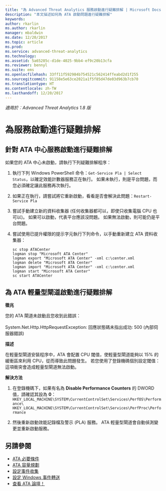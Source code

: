 ```yaml
---
title: "為 Advanced Threat Analytics 服務啟動進行疑難排解 | Microsoft Docs"
description: "本文描述如何為 ATA 啟動問題進行疑難排解"
keywords: 
author: rkarlin
ms.author: rkarlin
manager: mbaldwin
ms.date: 12/20/2017
ms.topic: article
ms.prod: 
ms.service: advanced-threat-analytics
ms.technology: 
ms.assetid: 5a65285c-d1de-4025-9bb4-ef9c20b13cfa
ms.reviewer: bennyl
ms.suite: ems
ms.openlocfilehash: 33ff11f592984b754521c562414ffeabd2d1f255
ms.sourcegitcommit: 91158e5e63ce2021a1f5f85d47de03d963b7cb70
ms.translationtype: HT
ms.contentlocale: zh-TW
ms.lasthandoff: 12/20/2017
---
```

*適用於︰Advanced Threat Analytics 1.8 版*



# <a name="troubleshooting-service-startup"></a>為服務啟動進行疑難排解

## <a name="troubleshooting-ata-center-service-startup"></a>針對 ATA 中心服務啟動進行疑難排解

如果您的 ATA 中心未啟動，請執行下列疑難排解程序：

1.  執行下列 Windows PowerShell 命令：`Get-Service Pla | Select Status`，以確定效能計數器服務正在執行。 如果未執行，則是平台問題，而您必須確定讓此服務再次執行。
2.  如果正在執行，請嘗試將它重新啟動，看看是否會解決此問題：`Restart-Service Pla`
3.  嘗試手動建立新的資料收集器 (任何收集器都可以，即使只收集電腦 CPU 也可以)。
如果可以啟動，代表平台應該沒問題。 如果無法啟動，則可能仍是平台問題。

4.  嘗試使用已提升權限的提示字元執行下列命令，以手動重新建立 ATA 資料收集器：

        sc stop ATACenter
        logman stop "Microsoft ATA Center"
        logman export "Microsoft ATA Center" -xml c:\center.xml
        logman delete "Microsoft ATA Center"
        logman import "Microsoft ATA Center" -xml c:\center.xml
        logman start "Microsoft ATA Center"
        sc start ATACenter

## <a name="troubleshooting-ata-lightweight-gateway-startup"></a>為 ATA 輕量型閘道啟動進行疑難排解

**徵兆**

您的 ATA 閘道未啟動且您收到此錯誤：<br></br>
System.Net.Http.HttpRequestException: 回應狀態碼未指出成功: 500 (內部伺服器錯誤)

**描述**

在輕量型閘道安裝程序中，ATA 會配置 CPU 閾值，使輕量型閘道能夠以 15% 的緩衝區來利用 CPU，從而導致此問題發生。 若您使用了登錄機碼個別設定閾值：這項衝突會造成輕量型閘道無法啟動。 

**解決方法**

1. 在登錄機碼下，如果有名為 **Disable Performance Counters** 的 DWORD 值，請確認其設為 **0**：`HKEY_LOCAL_MACHINE\SYSTEM\CurrentControlSet\Services\PerfOS\Performance\` `HKEY_LOCAL_MACHINE\SYSTEM\CurrentControlSet\Services\PerfProc\Performance`
 
2. 然後重新啟動效能記錄檔及警示 (PLA) 服務。 ATA 輕量型閘道會自動偵測變更並重新啟動服務。


## <a name="see-also"></a>另請參閱
- [ATA 必要條件](ata-prerequisites.md)
- [ATA 容量規劃](ata-capacity-planning.md)
- [設定事件收集](configure-event-collection.md)
- [設定 Windows 事件轉送](configure-event-collection.md#configuring-windows-event-forwarding)
- [查看 ATA 論壇！](https://social.technet.microsoft.com/Forums/security/home?forum=mata)
